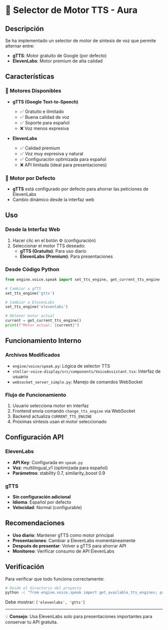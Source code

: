 # 🎤 Selector de Motor TTS - Aura

## Descripción

Se ha implementado un selector de motor de síntesis de voz que permite alternar entre:
- **gTTS**: Motor gratuito de Google (por defecto)
- **ElevenLabs**: Motor premium de alta calidad

## Características

### 🔧 Motores Disponibles
- **gTTS (Google Text-to-Speech)**
  - ✅ Gratuito e ilimitado
  - ✅ Buena calidad de voz
  - ✅ Soporte para español
  - ❌ Voz menos expresiva

- **ElevenLabs**
  - ✅ Calidad premium
  - ✅ Voz muy expresiva y natural
  - ✅ Configuración optimizada para español
  - ❌ API limitada (ideal para presentaciones)

### 🎯 Motor por Defecto
- **gTTS** está configurado por defecto para ahorrar las peticiones de ElevenLabs
- Cambio dinámico desde la interfaz web

## Uso

### Desde la Interfaz Web
1. Hacer clic en el botón ⚙️ (configuración)
2. Seleccionar el motor TTS deseado:
   - **gTTS (Gratuito)**: Para uso diario
   - **ElevenLabs (Premium)**: Para presentaciones

### Desde Código Python
```python
from engine.voice.speak import set_tts_engine, get_current_tts_engine

# Cambiar a gTTS
set_tts_engine('gtts')

# Cambiar a ElevenLabs
set_tts_engine('elevenlabs')

# Obtener motor actual
current = get_current_tts_engine()
print(f"Motor actual: {current}")
```

## Funcionamiento Interno

### Archivos Modificados
- `engine/voice/speak.py`: Lógica de selector TTS
- `stellar-voice-display/src/components/VoiceAssistant.tsx`: Interfaz de usuario
- `websocket_server_simple.py`: Manejo de comandos WebSocket

### Flujo de Funcionamiento
1. Usuario selecciona motor en interfaz
2. Frontend envía comando `change_tts_engine` via WebSocket
3. Backend actualiza `CURRENT_TTS_ENGINE`
4. Próximas síntesis usan el motor seleccionado

## Configuración API

### ElevenLabs
- **API Key**: Configurada en `speak.py`
- **Voz**: multilingual_v1 (optimizada para español)
- **Parámetros**: stability 0.7, similarity_boost 0.9

### gTTS
- **Sin configuración adicional**
- **Idioma**: Español por defecto
- **Velocidad**: Normal (configurable)

## Recomendaciones

- **Uso diario**: Mantener gTTS como motor principal
- **Presentaciones**: Cambiar a ElevenLabs momentáneamente
- **Después de presentar**: Volver a gTTS para ahorrar API
- **Monitoreo**: Verificar consumo de API ElevenLabs

## Verificación

Para verificar que todo funciona correctamente:

```bash
# Desde el directorio del proyecto
python -c "from engine.voice.speak import get_available_tts_engines; print(get_available_tts_engines())"
```

Debe mostrar: `['elevenlabs', 'gtts']`

---

💡 **Consejo**: Usa ElevenLabs solo para presentaciones importantes para conservar tu API gratuita. 